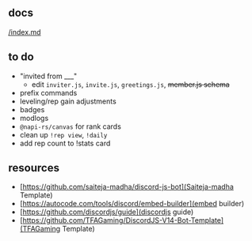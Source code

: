 ## docs

[/index.md](/docs/index.md)

## to do

- "invited from \_\_\_"
  - edit `inviter.js`, `invite.js`, `greetings.js`, ~~member.js schema~~
- prefix commands
- leveling/rep gain adjustments
- badges
- modlogs
- `@napi-rs/canvas` for rank cards
- clean up `!rep view`, `!daily`
- add rep count to !stats card

## resources

- [https://github.com/saiteja-madha/discord-js-bot](Saiteja-madha Template)
- [https://autocode.com/tools/discord/embed-builder](embed builder)
- [https://github.com/discordjs/guide](discordjs guide)
- [https://github.com/TFAGaming/DiscordJS-V14-Bot-Template](TFAGaming Template)
